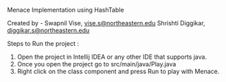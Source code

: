 Menace Implementation using HashTable

Created by - 
Swapnil Vise, vise.s@northeastern.edu
Shrishti Diggikar, diggikar.s@northeastern.edu

Steps to Run the project :
1. Open the project in Intellij IDEA or any other IDE that supports java.
2. Once you open the project go to src/main/java/Play.java
3. Right click on the class component and press Run to play with Menace.
